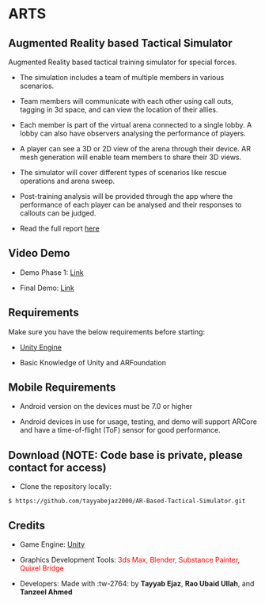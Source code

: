 # ARTS

## Augmented Reality based Tactical Simulator

Augmented Reality based tactical training simulator for special forces.

- The simulation includes a team of multiple members in various scenarios.

- Team members will communicate with each other using call outs, tagging in 3d space, and can view the location of their allies.

- Each member is part of the virtual arena connected to a single lobby. A lobby can also have observers analysing the performance of players.

- A player can see a 3D or 2D view of the arena through their device. AR mesh generation will enable team members to share their 3D views.

- The simulator will cover different types of scenarios like rescue operations and arena sweep.

- Post-training analysis will be provided through the app where the performance of each player can be analysed and their responses to callouts can be judged.

- Read the full report [here](https://github.com/egdose/AR-Based-Tactical-Simulator/blob/main/FYP2-FinalReport-F21-03-D-ARTS.pdf)

## Video Demo

- Demo Phase 1: [Link](https://github.com/egdose/AR-Based-Tactical-Simulator/blob/main/Demo%20videos/FYP1-F21-03-D-ARTS-Video.mp4)

- Final Demo: [Link](https://github.com/egdose/AR-Based-Tactical-Simulator/blob/main/Demo%20videos/FYP2-F21-03-D-ARTS-video.mp4)

## Requirements

Make sure you have the below requirements before starting:

- [Unity Engine](https://unity.com/)

- Basic Knowledge of Unity and ARFoundation

## Mobile Requirements

- Android version on the devices must be 7.0 or higher

- Android devices in use for usage, testing, and demo will support ARCore and have a time-of-flight (ToF) sensor for good performance.

## Download (NOTE: Code base is private, please contact for access)

- Clone the repository locally:

`$ https://github.com/tayyabejaz2000/AR-Based-Tactical-Simulator.git`

## Credits

- Game Engine: [Unity](https://unity.com/)

- Graphics Development Tools: <font color="red">3ds Max, Blender, Substance Painter, Quixel Bridge</font>

- Developers: Made with :tw-2764: by **Tayyab Ejaz**, **Rao Ubaid Ullah**, and **Tanzeel Ahmed**
